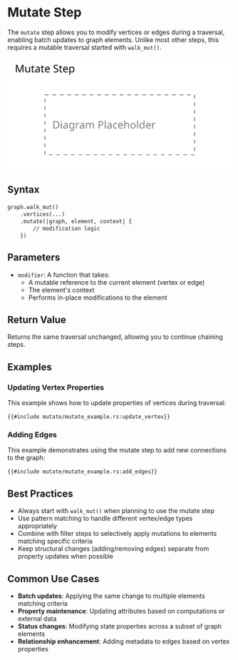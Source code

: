 # Mutate Step

The `mutate` step allows you to modify vertices or edges during a traversal, enabling batch updates to graph elements.
Unlike most other steps, this requires a mutable traversal started with `walk_mut()`.

<object data="images/mutate.svg" type="image/svg+xml">
    <img src="images/mutate.svg" alt="Mutate Step Diagram" />
</object>

## Syntax

```rust,noplayground
graph.walk_mut()
    .vertices(...)
    .mutate(|graph, element, context| {
        // modification logic
    })
```

## Parameters

- `modifier`: A function that takes:
    - A mutable reference to the current element (vertex or edge)
    - The element's context
    - Performs in-place modifications to the element

## Return Value

Returns the same traversal unchanged, allowing you to continue chaining steps.

## Examples

### Updating Vertex Properties

This example shows how to update properties of vertices during traversal:

```rust,noplayground
{{#include mutate/mutate_example.rs:update_vertex}}
```

### Adding Edges

This example demonstrates using the mutate step to add new connections to the graph:

```rust,noplayground
{{#include mutate/mutate_example.rs:add_edges}}
```

## Best Practices

- Always start with `walk_mut()` when planning to use the mutate step
- Use pattern matching to handle different vertex/edge types appropriately
- Combine with filter steps to selectively apply mutations to elements matching specific criteria
- Keep structural changes (adding/removing edges) separate from property updates when possible

## Common Use Cases

- **Batch updates**: Applying the same change to multiple elements matching criteria
- **Property maintenance**: Updating attributes based on computations or external data
- **Status changes**: Modifying state properties across a subset of graph elements
- **Relationship enhancement**: Adding metadata to edges based on vertex properties
